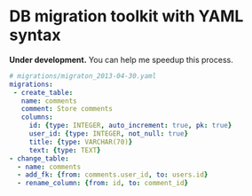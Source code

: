 DB migration toolkit with YAML syntax
===========

**Under development.** You can help me speedup this process.

```yaml
# migrations/migraton_2013-04-30.yaml
migrations:
 - create_table:
   name: comments
   comment: Store comments
   columns:
     id: {type: INTEGER, auto_increment: true, pk: true}
     user_id: {type: INTEGER, not_null: true}
     title: {type: VARCHAR(70)}
     text: {type: TEXT}
- change_table:
  - name: comments
  - add_fk: {from: comments.user_id, to: users.id}
  - rename_column: {from: id, to: comment_id}
```

